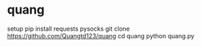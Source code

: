 # quang
setup
pip install requests pysocks 
git clone https://github.com/Quangtd123/quang 
cd quang 
python quang.py
